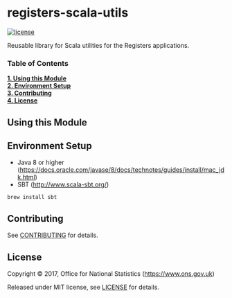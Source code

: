 # registers-scala-utils

[![license](https://img.shields.io/github/license/mashape/apistatus.svg)](./LICENSE)

Reusable library for Scala utilities for the Registers applications.

### Table of Contents
**[1. Using this Module](#using-this-module)**<br>
**[2. Environment Setup](#environment-setup)**<br>
**[3. Contributing](#contributing)**<br>
**[4. License](#license)**<br>

## Using this Module



## Environment Setup

* Java 8 or higher (https://docs.oracle.com/javase/8/docs/technotes/guides/install/mac_jdk.html)
* SBT (http://www.scala-sbt.org/)

```shell
brew install sbt
```

## Contributing

See [CONTRIBUTING](./CONTRIBUTING.md) for details.

## License

Copyright ©‎ 2017, Office for National Statistics (https://www.ons.gov.uk)

Released under MIT license, see [LICENSE](./LICENSE) for details.


